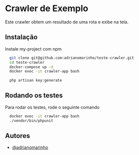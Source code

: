 
# Crawler de Exemplo

Este crawler obtem um resultado de uma rota e exibe na tela.



## Instalação

Instale my-project com npm

```bash
  git clone git@github.com:adrianomarinho/teste-crawler.git
  cd teste-crawler
  docker-compose up -d
  docker exec -it crawler-app bash
  
  php artisan key:generate
```


    
## Rodando os testes

Para rodar os testes, rode o seguinte comando

```bash
  docker exec -it crawler-app bash
  ./vendor/bin/phpunit
```


## Autores

- [@adrianomarinho](https://www.github.com/adrianomarinho)

